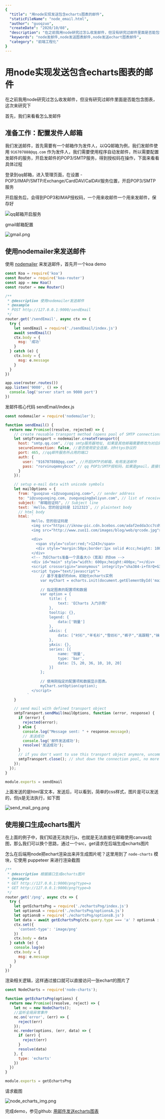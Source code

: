 ```yaml
---
{
  "title": "用node实现发送包含echarts图表的邮件",
  "staticFileName": "node_email.html",
  "author": "guoqzuo",
  "createDate": "2020/10/08",
  "description": "在之前我用node研究过怎么收发邮件，但没有研究过邮件里面是否能包含图表，这次来研究下。首先，我们来看看怎么发邮件，准备工作：配置发件人邮箱 我们发送邮件，首先需要有一个邮箱作为发件人，以QQ邮箱为例，我们发邮件使用 `916707888@qq.com` 作为发件人，我们需要使用程序自动发邮件，所以需要配置发邮件的服务，开启发邮件的POP3/SMTP服务，得到授权码在操作，下面来看看具体过程",
  "keywords": "node发邮件,node发送图表邮件,node发送echart图表邮件",
  "category": "前端工程化"
}
---
```

# 用node实现发送包含echarts图表的邮件
在之前我用node研究过怎么收发邮件，但没有研究过邮件里面是否能包含图表，这次来研究下

首先，我们来看看怎么发邮件

## 准备工作：配置发件人邮箱
我们发送邮件，首先需要有一个邮箱作为发件人，以QQ邮箱为例，我们发邮件使用 `916707888@qq.com` 作为发件人，我们需要使用程序自动发邮件，所以需要配置发邮件的服务，开启发邮件的POP3/SMTP服务，得到授权码在操作，下面来看看具体过程

登录到qq邮箱，进入管理页面，在设置 - POP3/IMAP/SMTP/Exchange/CardDAV/CalDAV服务位置，开启POP3/SMTP服务

开启服务后，会得到POP3和IMAP授权码，一个用来收邮件一个用来发邮件，保存好

![qq邮箱开启服务](../../../images/blog/node/node_email_1_qqmail.png)

gmail邮箱配置

![gmail.png](../../../images/blog/node/node_email_2_gmail.png)

## 使用nodemailer来发送邮件
使用 [nodemailer](https://github.com/nodemailer/nodemailer) 来发送邮件，首先开一个koa demo

```js
const Koa = require('koa')
const Router = require('koa-router')
const app = new Koa()
const router = new Router()

/**
 * @description 使用nodemailer发送邮件
 * @example
 * POST http://127.0.0.1:9000/sendEmail
 */
router.get('/sendEmail', async ctx => {
  try {
    let sendEmail = require('./sendEmail/index.js')
    await sendEmail()
    ctx.body = {
      msg: '成功'
    }
  } catch (e) {
    ctx.body = {
      msg: e.message
    }
  }
})

app.use(router.routes())
app.listen('9000', () => {
  console.log('server start on 9000 port')
})
```

发邮件核心代码 sendEmail/index.js

```js
const nodemailer = require('nodemailer');

function sendEmail() {
  return new Promise((resolve, rejected) => {
    // create reusable transport method (opens pool of SMTP connections)
    let smtpTransport = nodemailer.createTransport({
      host: "smtp.qq.com", //qq smtp服务器地址, 如果是其他邮箱需要修改为对应的服务器
      secureConnection: false, //是否使用安全连接，对https协议的
      port: 465, //qq邮件服务所占用的端口
      auth: {
        user: "916707888@qq.com", //开启SMTP的邮箱，有用发送邮件
        pass: "rorvinuqemsybccc" // qq POP3/SMTP授权码，如果是gmail，直接填密码
      }
    });

    // setup e-mail data with unicode symbols
    let mailOptions = {
      from: "guoqzuo <i@zuoguoqing.com>", // sender address
      to: "i@zuoguoqing.com, zuoguoqing@aliyun.com", // list of receivers
      subject: "邮箱验证码", // Subject line
      text: `Hello，您的验证码是 1212323`, // plaintext body
      // html body
      html: `
            Hello，您的验证码是
            <img src="https://iknow-pic.cdn.bcebos.com/adaf2edda3cc7cd96b1584973701213fb80e9140?x-bce-process=image/resize,m_lfit,w_600,h_800,limit_1">
            <img src="http://www.zuo11.com/images/blog/web/qrcode.jpg">

            <div>
              <span style="color:red;">1243</span>
              <div style="margin:50px;border:1px solid #ccc;height: 100px;widht:100px;">1243</div>
            </div>
            <!-- 为ECharts准备一个具备大小（宽高）的Dom -->
            <div id="main" style="width: 600px;height:400px;"></div>
            <script crossorigin="anonymous" integrity="sha384-i+fXrQ+G3+h2478EWpSpIXivtKbbze+0SNOXJGizkAp6DVG/m2fE6hiWeDwskVvp" src="https://lib.baomitu.com/echarts/4.7.0/echarts.js"></script>
            <script type="text/javascript">
                // 基于准备好的dom，初始化echarts实例
                var myChart = echarts.init(document.getElementById('main'));
        
                // 指定图表的配置项和数据
                var option = {
                    title: {
                        text: 'ECharts 入门示例'
                    },
                    tooltip: {},
                    legend: {
                        data:['销量']
                    },
                    xAxis: {
                        data: ["衬衫","羊毛衫","雪纺衫","裤子","高跟鞋","袜子"]
                    },
                    yAxis: {},
                    series: [{
                        name: '销量',
                        type: 'bar',
                        data: [5, 20, 36, 10, 10, 20]
                    }]
                };
        
                // 使用刚指定的配置项和数据显示图表。
                myChart.setOption(option);
            </script>
          `
    }

    // send mail with defined transport object
    smtpTransport.sendMail(mailOptions, function (error, response) {
      if (error) {
        rejected(error);
      } else {
        console.log("Message sent: " + response.message);
        // 发送成功
        console.log('邮件发送成功');
        resolve('发送成功');
      }
      // if you don't want to use this transport object anymore, uncomment following line
      smtpTransport.close(); // shut down the connection pool, no more messages
    });
  });
}

module.exports = sendEmail
```

上面发送的是html富文本，发送后，可以看到，简单的css样式，图片是可以发送的，但js是无法执行，如下图

![send_mail_png.png](../../../images/blog/node/node_email_3_send.png)

## 使用接口生成echarts图片
在上面的例子中，我们知道无法执行js，也就是无法直接在邮箱使用canvas绘图，那么我们可以换个思路，通过一个src，get请求在后端生成echarts图片

怎么在后端用node把echart渲染出来并生成图片呢？这里用到了 `node-charts` 模块，它使用 puppeteer 来进行渲染截图
```js
/**
 * @description 根据接口生成echarts图片
 * @example
 * GET http://127.0.0.1:9000/png?type=a
 * GET http://127.0.0.1:9000/png?type=b
 */
router.get('/png', async ctx => {
  try {
    let getEchartsPng = require('./echartsPng/index.js')
    let optionsA = require('./echartsPng/optionsA.js')
    let optionsB = require('./echartsPng/optionsB.js')
    let data = await getEchartsPng(ctx.query.type === 'a' ? optionsA : optionsB)
    ctx.set({
      'content-type': 'image/png'
    })
    ctx.body = data
  } catch (e) {
    console.log(e)
    ctx.body = {
      msg: e.message
    }
  }
})
```
渲染相关逻辑，这样通过接口就可以直接访问一张echart的图片了
```js
const NodeCharts = require('node-charts');

function getEchartsPng(options) {
  return new Promise((resolve, reject) => {
    let nc = new NodeCharts();
    //监听全局异常事件
    nc.on('error', (err) => {
      reject(err)
    });
    nc.render(options, (err, data) => {
      if (err) {
        reject(err)
      }
      resolve(data)
    }, {
      type: 'echarts'
    })
  })
}

module.exports = getEchartsPng
```

请求截图

![node_echarts_img.png](../../../images/blog/node/node_email_4_img.png)


完成demo，参见github: [用邮件发送echarts图表](https://github.com/dev-zuo/fedemo/tree/master/src/DebugDemo/%E7%94%A8%E9%82%AE%E4%BB%B6%E5%8F%91%E9%80%81echarts%E5%9B%BE%E8%A1%A8)
